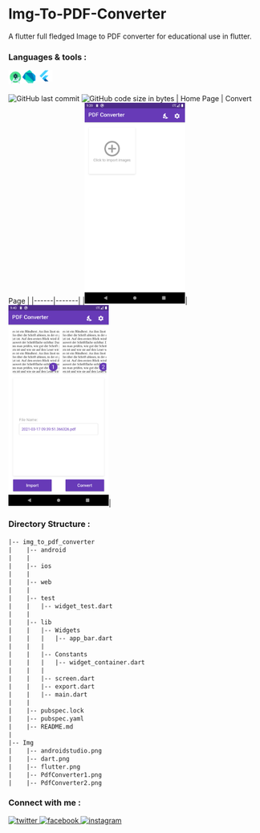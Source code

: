 # Img-To-PDF-Converter
A flutter full fledged Image to PDF converter for educational use in flutter.
<br/>
### Languages & tools :
[<img align="left" alt="android studio" width="28px" src="./Img/androidstudio.png">][website]
[<img align="left" alt="Dart" width="26px" src="./Img/dart.png">][dart]
[<img align="left" alt="Flutter" width="34px" src="./Img/flutter.png">][flutter]
<br/><br/>

![GitHub last commit](https://img.shields.io/github/last-commit/AbhilashTUofficial/Img-To-PDF-Converter?color=blue&label=Last%20Commit%3A&style=for-the-badge)
![GitHub code size in bytes](https://img.shields.io/github/languages/code-size/AbhilashTUofficial/Img-To-PDF-Converter?label=Repo%20Size%3A&style=for-the-badge)
| Home Page | Convert Page |
|------|-------|
|<img src="./Img/PdfConverter1.png" width="200">|<img src="./Img/PdfConverter2.png" width="200">|
### Directory Structure :
    |-- img_to_pdf_converter
    |    |-- android
    |    |
    |    |-- ios
    |    |
    |    |-- web
    |    |
    |    |-- test
    |    |   |-- widget_test.dart
    |    |
    |    |-- lib
    |    |   |-- Widgets
    |    |   |   |-- app_bar.dart
    |    |   |   
    |    |   |-- Constants
    |    |   |   |-- widget_container.dart
    |    |   |
    |    |   |-- screen.dart
    |    |   |-- export.dart
    |    |   |-- main.dart
    |    |
    |    |-- pubspec.lock
    |    |-- pubspec.yaml
    |    |-- README.md
    |
    |-- Img
    |    |-- androidstudio.png
    |    |-- dart.png
    |    |-- flutter.png
    |    |-- PdfConverter1.png
    |    |-- PdfConverter2.png

### Connect with me :  
<a href="https://twitter.com/Abhilash_TU" target="_blank">
<img src=https://img.shields.io/badge/twitter-%2300acee.svg?&style=for-the-badge&logo=twitter&logoColor=white alt=twitter style="margin-bottom: 5px;" />
</a>
<a href="https://www.facebook.com/Abhilashtuofficial" target="_blank">
<img src=https://img.shields.io/badge/facebook-%232E87FB.svg?&style=for-the-badge&logo=facebook&logoColor=white alt=facebook style="margin-bottom: 5px;" />
</a>
<a href="https://www.instagram.com/abhilash_tu/" target="_blank">
<img src=https://img.shields.io/badge/instagram-%23000000.svg?&style=for-the-badge&logo=instagram&logoColor=white alt=instagram style="margin-bottom: 5px;" />
</a>  
<br/>

[website]: https://abhilashtuofficial.github.io/
[dart]: https://github.com/AbhilashTUofficial/CloneApps
[flutter]: https://github.com/AbhilashTUofficial/CloneApps
